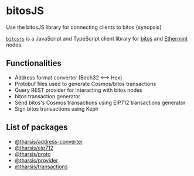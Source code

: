 <!--
order: 1
-->

# bitosJS

Use the bitosJS library for connecting clients to bitos {synopsis}

[`bitosjs`](https://github.com/bitdao-io/bitosjs) is a JavaScript and TypeScript client library for [bitos](https://github.com/bitos/bitos) and [Ethermint](https://github.com/evmos/ethermint) nodes.

## Functionalities

- Address format converter (Bech32 <--> Hex)
- Protobuf files used to generate Cosmos/bitos transactions
- Query REST provider for interacting with bitos nodes
- bitos transaction generator
- Send bitos's Cosmos transactions using EIP712 transactions generator
- Sign bitos transactions using Keplr

## List of packages

- [@tharsis/address-converter](https://www.npmjs.com/package/@tharsis/address-converter)
- [@tharsis/eip712](https://www.npmjs.com/package/@tharsis/eip712)
- [@tharsis/proto](https://www.npmjs.com/package/@tharsis/proto)
- [@tharsis/provider](https://www.npmjs.com/package/@tharsis/provider)
- [@tharsis/transactions](https://www.npmjs.com/package/@tharsis/transactions)

